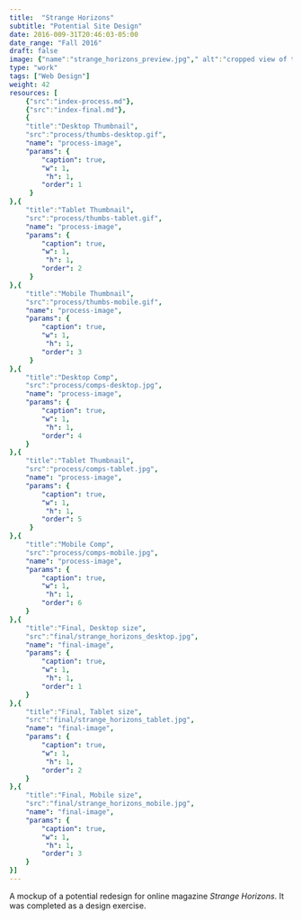 ```yaml
---
title:  "Strange Horizons"
subtitle: "Potential Site Design"
date: 2016-009-31T20:46:03-05:00
date_range: "Fall 2016"
draft: false
image: {"name":"strange_horizons_preview.jpg"," alt":"cropped view of the strange horizons redesign"}
type: "work"
tags: ["Web Design"]
weight: 42
resources: [
    {"src":"index-process.md"},
    {"src":"index-final.md"},
    {
    "title":"Desktop Thumbnail",
    "src":"process/thumbs-desktop.gif",
    "name": "process-image",
    "params": {
        "caption": true,
        "w": 1,
         "h": 1,
        "order": 1
     }
},{
    "title":"Tablet Thumbnail",
    "src":"process/thumbs-tablet.gif",
    "name": "process-image",
    "params": {
        "caption": true,
        "w": 1,
         "h": 1,
        "order": 2
     }
},{
    "title":"Mobile Thumbnail",
    "src":"process/thumbs-mobile.gif",
    "name": "process-image",
    "params": {
        "caption": true,
        "w": 1,
         "h": 1,
        "order": 3
     }
},{
    "title":"Desktop Comp",
    "src":"process/comps-desktop.jpg",
    "name": "process-image",
    "params": { 
        "caption": true,
        "w": 1,
         "h": 1,
        "order": 4
    }
},{
    "title":"Tablet Thumbnail",
    "src":"process/comps-tablet.jpg",
    "name": "process-image",
    "params": {
        "caption": true,
        "w": 1,
         "h": 1,
        "order": 5
     }
},{
    "title":"Mobile Comp",
    "src":"process/comps-mobile.jpg",
    "name": "process-image",
    "params": { 
        "caption": true,
        "w": 1,
         "h": 1,
        "order": 6
    }
},{
    "title":"Final, Desktop size",
    "src":"final/strange_horizons_desktop.jpg",
    "name": "final-image",
    "params": { 
        "caption": true,
        "w": 1,
         "h": 1,
        "order": 1
    }
},{
    "title":"Final, Tablet size",
    "src":"final/strange_horizons_tablet.jpg",
    "name": "final-image",
    "params": { 
        "caption": true,
        "w": 1,
         "h": 1,
        "order": 2
    }
},{
    "title":"Final, Mobile size",
    "src":"final/strange_horizons_mobile.jpg",
    "name": "final-image",
    "params": { 
        "caption": true,
        "w": 1,
         "h": 1,
        "order": 3
    }
}]
---
```

A mockup of  a potential redesign for online magazine *Strange Horizons*. It was completed as a design exercise.